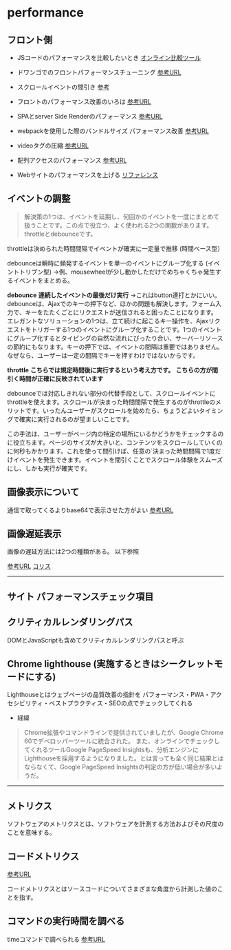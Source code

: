 # performance

## フロント側

- JSコードのパフォーマンスを比較したいとき
[オンライン比較ツール](https://perf.link/)

- ドワンゴでのフロントパフォーマンスチューニング
[参考URL](https://dwango-js.github.io/performance-handbook/)

- スクロールイベントの間引き
[参考](https://www.webprofessional.jp/throttle-scroll-events/)

- フロントのパフォーマンス改善のいろは
[参考URL](https://zenn.dev/kaa_a_zu/articles/7d706e3ba6a87e)

- SPAとserver Side Renderのパフォーマンス
[参考URL](https://www.publickey1.jp/blog/17/server_side_renderingserver_side_rendering_ng-japan_2017_1.html)

- webpackを使用した際のバンドルサイズ パフォーマンス改善
[参考URL](https://dwango-js.github.io/performance-handbook/startup/reduce-size/)

- videoタグの圧縮
[参考URL](https://liginc.co.jp/342227)

- 配列アクセスのパフォーマンス 
[参考URL](https://zenn.dev/itte/articles/737a3ca709aad0)

- Webサイトのパフォーマンスを上げる
[リファレンス](https://developer.mozilla.org/ja/docs/Web/Performance/How_browsers_work)

## イベントの調整

>解決策の1つは、イベントを延期し、何回かのイベントを一度にまとめて扱うことです。この点で役立つ、よく使われる2つの関数があります。throttleとdebounceです。

throttleは決められた時間間隔でイベントが確実に一定量で推移 (時間ベース型）

debounceは瞬時に頻発するイベントを単一のイベントにグループ化する (イベントトリブン型)
→例、mousewheelが少し動かしただけでめちゃくちゃ発生するイベントをまとめる。

**debounce**
**連続したイベントの最後だけ実行**
→これはbutton連打とかにいい。
debounceは、Ajaxでのキーの押下など、ほかの問題も解決します。フォーム入力で、キーをたたくごとにリクエストが送信されると困ったことになります。
エレガントなソリューションの1つは、立て続けに起こるキー操作を、Ajaxリクエストをトリガーする1つのイベントにグループ化することです。1つのイベントにグループ化するとタイピングの自然な流れにぴったり合い、サーバーリソースの節約にもなります。キーの押下では、イベントの間隔は重要ではありません。なぜなら、ユーザーは一定の間隔でキーを押すわけではないからです。

**throttle**
**こちらでは規定時間後に実行するという考え方です。**
**こちらの方が間引く時間が正確に反映されています**

debounceでは対応しきれない部分の代替手段として、スクロールイベントにthrottleを使えます。スクロールが決まった時間間隔で発生するのがthrottleのメリットです。いったんユーザーがスクロールを始めたら、ちょうどよいタイミングで確実に実行されるのが望ましいことです。

この手法は、ユーザーがページ内の特定の場所にいるかどうかをチェックするのに役立ちます。ページのサイズが大きいと、コンテンツをスクロールしていくのに何秒もかかります。これを使って間引けば、任意の`決まった時間間隔で1度だけイベントを発生できます。イベントを間引くことでスクロール体験をスムーズにし、しかも実行が確実です。

## 画像表示について

通信で取ってくるよりbase64で表示させた方がよい
[参考URL](https://blog.kai-lab.com/load_base64_image/)

## 画像遅延表示

画像の遅延方法には2つの種類がある。
以下参照

[参考URL](https://paralux.co.jp/blog/358)
[コリス](https://coliss.com/articles/build-websites/operation/work/lazy-load-images-for-maximum-performance.html)


----

## サイト パフォーマンスチェック項目

## クリティカルレンダリングパス

DOMとJavaScriptも含めてクリティカルレンダリングパスと呼ぶ

## Chrome lighthouse (実施するときはシークレットモードにする)

Lighthouseとはウェブページの品質改善の指針を
パフォーマンス・PWA・アクセシビリティ・ベストプラクティス・SEOの点でチェックしてくれる

- 経緯
>Chrome拡張やコマンドラインで提供されていましたが、Google Chrome 60でデベロッパーツールに統合された。
>また、オンラインでチェックしてくれるツールGoogle PageSpeed Insightsも、分析エンジンにLighthouseを採用するようになりました。とは言っても全く同じ結果とはならなくて、Google PageSpeed Insightsの判定の方が低い場合が多いようだ。

---

## メトリクス

ソフトウェアのメトリクスとは、ソフトウェアを計測する方法およびその尺度のことを意味する。

## コードメトリクス

[参考URL](https://tech.pepabo.com/2022/04/25/code-metrics-dashboard/)

コードメトリクスとはソースコードについてさまざまな角度から計測した値のことを指す。

## コマンドの実行時間を調べる

timeコマンドで調べられる
[参考URL](https://qiita.com/tossh/items/659e5934e52b38183200)


